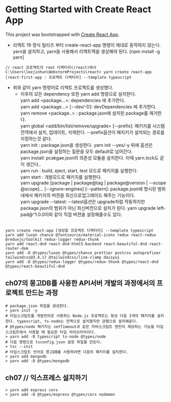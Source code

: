 # Getting Started with Create React App

This project was bootstrapped with [Create React App](https://github.com/facebook/create-react-app).

- 리액트 19 정식 릴리즈 부터 create-react-app 명령이 제대로 동작하지 않는다. yarn을 설치하고, yarn을 사용해서 리액트액을 생성해야 된다. [npm install -g yarn]
```
// react 프로젝트의 root 디렉터리(/react)에서
C:\Users\leejinhun\WebstormProjects\react> yarn create react-app [react-first-app : 프로젝트 디렉터리] --template typescript

```
- 위와 같이 yarn 명령어로 리액트 프로젝트를 생성했다.
    - 이후의 모든 dependency 또한 yarn add 명령으로 설치한다.<br>
        yarn add <package...>: dependencies 에 추가한다.<br>
        yarn add <package...> [--dev/-D]: devDependencies 에 추가한다.<br>
        yarn remove <package..> : package.json에 설치된 package를 제거한다.<br>
        yarn global <add/bin/list/remove/upgrade> [--prefix]: 패키지를 시스템 전역에서 설치, 업데이트, 삭제한다. --prefix옵션이 패지키가 설치되는 경로를 지정하는것 같다.<br>
        yarn init : package.json을 생성한다. yarn init --yes/-y 뒤에 옵션은 package.json을 설정하는 질문을 모두 default로 넘어간다.<br>
        yarn install: pcakgae.json의 의존성 모듈을 설치한다. 이때 yarn.lock도 같이 생긴다..<br>
        yarn run : build, eject, start, test 모드로 패키지를 실행한다.<br>
        yarn start : 개발모드로 패키지를 실행한다.<br>
        yarn upgrade [package | package@tag | package@version | --scope @scope]... [--ignore-engines] [--pattern]: package.json에 명시된 범위내에서 패키지의 버젼을 최신으로업그레이드 해주는 기능이다.<br>
        yarn upgrade --latest: --latest옵션은 upgrade처럼 작동하지만 package.json의 범위가 아닌 최신버전으로 설치가 된다. yarn upgrade left-pad@^1.0.0이와 같이 직접 버젼을 설정해줄수도 있다.<br>
      <br>

```shell
yarn create react-app [생성할 프로젝트 디렉터리] --template typescript
yarn add luxon chance @fontsource/material-icons redux react-redux @reduxjs/toolkit redux-logger redux-thunk
yarn add react-dnd react-dnd-html5-backend react-beautiful-dnd react-router-dom
yarn add -D @types/luxon @types/chance prettier postcss autoprefixer tailwindcss@3.4.17 @tailwindcss/line-clamp daisyui
yarn add -D @types/redux-logger @types/redux-thunk @types/react-dnd @types/react-beautiful-dnd
```

## ch07의 몽고DB를 사용한 API서버 개발의 과정에서의 프로젝트 만드는 과정
```shell
# package.json 파일을 생성한다.
> yarn init -y  
# 타입스크립트를 개발언어로 사용하는 Node.js 프로젝트는 항상 다음 3개의 패키지를 설치한다. typescript, ts-node는 전역으로 설치했지만 관행으로 설치해준다.
# @types/node 패키지는 setTimeout과 같은 자바스크립트 엔진이 제공하는 기능을 타입스크립트에서 사용할 때 필요한 타입 라이브러리이다.
> yarn add -D typescript ts-node @types/node 
# 다음 명령으로 tsconfig.json 설정 파일을 만든다.
> tsc --init
# 타입스크립트 언어로 몽고DB를 사용하려면 다음의 패키지를 설치한다.
> yarn add mongodb
> yarn add -D @types/mongodb
```

## ch07 // 익스프레스 설치하기
```shell
> yarn add express cors
> yarn add -D @types/express @types/cors nodemon
```

